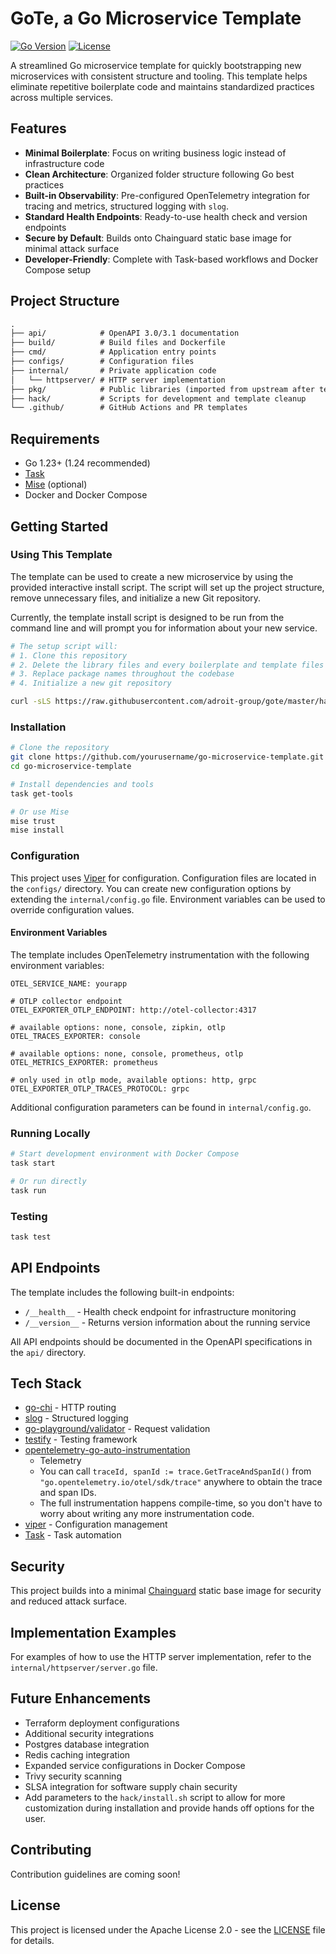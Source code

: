 # GoTe, a Go Microservice Template

[![Go Version](https://img.shields.io/badge/Go-1.24%2B-blue.svg)](https://golang.org/doc/devel/release.html)
[![License](https://img.shields.io/badge/License-Apache%202.0-blue.svg)](LICENSE)

A streamlined Go microservice template for quickly bootstrapping new microservices with consistent structure and tooling. This template helps eliminate repetitive boilerplate code and maintains standardized practices across multiple services.

## Features

- **Minimal Boilerplate**: Focus on writing business logic instead of infrastructure code
- **Clean Architecture**: Organized folder structure following Go best practices
- **Built-in Observability**: Pre-configured OpenTelemetry integration for tracing and metrics, structured logging with `slog`.
- **Standard Health Endpoints**: Ready-to-use health check and version endpoints
- **Secure by Default**: Builds onto Chainguard static base image for minimal attack surface
- **Developer-Friendly**: Complete with Task-based workflows and Docker Compose setup

## Project Structure

```txt
.
├── api/            # OpenAPI 3.0/3.1 documentation
├── build/          # Build files and Dockerfile
├── cmd/            # Application entry points
├── configs/        # Configuration files
├── internal/       # Private application code
│   └── httpserver/ # HTTP server implementation
├── pkg/            # Public libraries (imported from upstream after templating)
├── hack/           # Scripts for development and template cleanup
└── .github/        # GitHub Actions and PR templates
```

## Requirements

- Go 1.23+ (1.24 recommended)
- [Task](https://taskfile.dev/)
- [Mise](https://github.com/jdx/mise) (optional)
- Docker and Docker Compose

## Getting Started

### Using This Template

The template can be used to create a new microservice by using the provided interactive install script.
The script will set up the project structure, remove unnecessary files, and initialize a new Git repository.

Currently, the template install script is designed to be run from the command line and will prompt you for information about your new service.

```bash
# The setup script will:
# 1. Clone this repository
# 2. Delete the library files and every boilerplate and template files
# 3. Replace package names throughout the codebase
# 4. Initialize a new git repository

curl -sLS https://raw.githubusercontent.com/adroit-group/gote/master/hack/install.sh | bash
```

### Installation

```bash
# Clone the repository
git clone https://github.com/yourusername/go-microservice-template.git
cd go-microservice-template

# Install dependencies and tools
task get-tools

# Or use Mise
mise trust
mise install
```

### Configuration

This project uses [Viper](https://github.com/spf13/viper) for configuration. Configuration files are located in the `configs/` directory.
You can create new configuration options by extending the `internal/config.go` file.
Environment variables can be used to override configuration values.

#### Environment Variables

The template includes OpenTelemetry instrumentation with the following environment variables:

```env
OTEL_SERVICE_NAME: yourapp

# OTLP collector endpoint
OTEL_EXPORTER_OTLP_ENDPOINT: http://otel-collector:4317

# available options: none, console, zipkin, otlp
OTEL_TRACES_EXPORTER: console

# available options: none, console, prometheus, otlp
OTEL_METRICS_EXPORTER: prometheus

# only used in otlp mode, available options: http, grpc
OTEL_EXPORTER_OTLP_TRACES_PROTOCOL: grpc
```

Additional configuration parameters can be found in `internal/config.go`.

### Running Locally

```bash
# Start development environment with Docker Compose
task start

# Or run directly
task run
```

### Testing

```bash
task test
```

## API Endpoints

The template includes the following built-in endpoints:

- `/__health__` - Health check endpoint for infrastructure monitoring
- `/__version__` - Returns version information about the running service

All API endpoints should be documented in the OpenAPI specifications in the `api/` directory.

## Tech Stack

- [go-chi](https://github.com/go-chi/chi) - HTTP routing
- [slog](https://pkg.go.dev/log/slog) - Structured logging
- [go-playground/validator](https://github.com/go-playground/validator) - Request validation
- [testify](https://github.com/stretchr/testify) - Testing framework
- [opentelemetry-go-auto-instrumentation](https://github.com/alibaba/opentelemetry-go-auto-instrumentation)
  - Telemetry
  - You can call `traceId, spanId := trace.GetTraceAndSpanId()` from `"go.opentelemetry.io/otel/sdk/trace"` anywhere to obtain the trace and span IDs.
  - The full instrumentation happens compile-time, so you don't have to worry about writing any more instrumentation code.
- [viper](https://github.com/spf13/viper) - Configuration management
- [Task](https://taskfile.dev/) - Task automation

## Security

This project builds into a minimal [Chainguard](https://www.chainguard.dev/) static base image for security and reduced attack surface.

## Implementation Examples

For examples of how to use the HTTP server implementation, refer to the `internal/httpserver/server.go` file.

## Future Enhancements

- Terraform deployment configurations
- Additional security integrations
- Postgres database integration
- Redis caching integration
- Expanded service configurations in Docker Compose
- Trivy security scanning
- SLSA integration for software supply chain security
- Add parameters to the `hack/install.sh` script to allow for more customization during installation and provide hands off options for the user.

## Contributing

Contribution guidelines are coming soon!

## License

This project is licensed under the Apache License 2.0 - see the [LICENSE](LICENSE) file for details.
